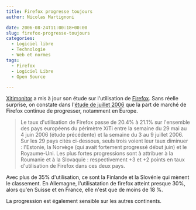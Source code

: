 ```yaml
---
title: Firefox progresse toujours
author: Nicolas Martignoni

date: 2006-08-24T11:00:18+00:00
slug: firefox-progresse-toujours
categories:
  - Logiciel libre
  - Technologie
  - Web et normes
tags:
  - Firefox
  - Logiciel Libre
  - Open Source

---
```

<a href="http://www.xitimonitor.com/">Xitimonitor</a> a mis à jour son étude sur l'utilisation de <a href="http://www.mozilla.com/firefox/">Firefox</a>. Sans réelle surprise, on constate dans l'<a href="http://www.xitimonitor.com/etudes/equipement18.asp">étude de juillet 2006</a> que la part de marché de Firefox continue de progresser, notamment en Europe.

> Le taux d'utilisation de Firefox passe de 20.4% à 21.1% sur l'ensemble des pays européens du périmètre XiTi entre la semaine du 29 mai au 4 juin 2006 (étude précédente) et la semaine du 3 au 9 juillet 2006. Sur les 29 pays cités ci-dessous, seuls trois voient leur taux diminuer : l'Estonie, la Norvège (qui avait fortement progressé début juin) et le Royaume-Uni. Les plus fortes progressions sont à attribuer à la Roumanie et à la Slovaquie : respectivement +3 et +2 points en taux d'utilisation de Firefox dans ces deux pays.

Avec plus de 35% d'utilisation, ce sont la Finlande et la Slovénie qui mènent le classement. En Allemagne, l'utilisatation de firefox atteint presque 30%, alors qu'en Suisse et en France, elle n'est que de moins de 18 %.

La progression est également sensible sur les autres continents.

<!--more-->

